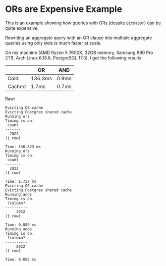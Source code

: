# ORs are Expensive Example

This is an example showing how queries with ORs (despite `BitmapOr`) can be quite expensive.

Rewriting an aggregate query with an OR clause into multiple aggregate queries using only `AND`s is much faster at scale.

On my machine (AMD Ryzen 5 7600X, 32GB memory, Samsung 990 Pro 2TB, Arch Linux 6.18.8, PostgreSQL 17.5), I get the following results:

|      |   OR   |  AND  |
|------|--------|-------|
|Cold  | 136.3ms|  0.9ms|
|Cached|   1.7ms|  0.7ms|

Raw:
```
Evicting OS cache
Evicting Postgres shared cache
Running ors
Timing is on.
 count
-------
  2022
(1 row)

Time: 136.323 ms
Running ors
Timing is on.
 count
-------
  2022
(1 row)

Time: 1.737 ms
Evicting OS cache
Evicting Postgres shared cache
Running ands
Timing is on.
 ?column?
----------
     2022
(1 row)

Time: 0.889 ms
Running ands
Timing is on.
 ?column?
----------
     2022
(1 row)

Time: 0.695 ms
```
